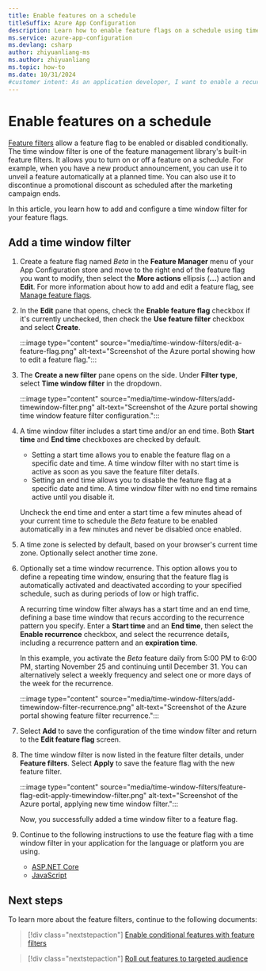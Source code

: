 ```yaml
---
title: Enable features on a schedule
titleSuffix: Azure App Configuration
description: Learn how to enable feature flags on a schedule using time window filters in Azure App Configuration.
ms.service: azure-app-configuration
ms.devlang: csharp
author: zhiyuanliang-ms
ms.author: zhiyuanliang
ms.topic: how-to
ms.date: 10/31/2024
#customer intent: As an application developer, I want to enable a recurring time window filter in a feature flag so that I can enable or disable features on a schedule.
---
```


# Enable features on a schedule

[Feature filters](./howto-feature-filters.md#what-is-a-feature-filter) allow a feature flag to be enabled or disabled conditionally. The time window filter is one of the feature management library's built-in feature filters. It allows you to turn on or off a feature on a schedule. For example, when you have a new product announcement, you can use it to unveil a feature automatically at a planned time. You can also use it to discontinue a promotional discount as scheduled after the marketing campaign ends.

In this article, you learn how to add and configure a time window filter for your feature flags.

## Add a time window filter

1. Create a feature flag named *Beta* in the **Feature Manager** menu of your App Configuration store and move to the right end of the feature flag you want to modify, then select the **More actions** ellipsis (**...**) action and **Edit**. For more information about how to add and edit a feature flag, see [Manage feature flags](./manage-feature-flags.md).

1. In the **Edit** pane that opens, check the **Enable feature flag** checkbox if it's currently unchecked, then check the **Use feature filter** checkbox and select **Create**.

    :::image type="content" source="media/time-window-filters/edit-a-feature-flag.png" alt-text="Screenshot of the Azure portal showing how to edit a feature flag.":::

1. The **Create a new filter** pane opens on the side. Under **Filter type**, select **Time window filter** in the dropdown.

    :::image type="content" source="media/time-window-filters/add-timewindow-filter.png" alt-text="Screenshot of the Azure portal showing time window feature filter configuration.":::

1. A time window filter includes a start time and/or an end time. Both **Start time** and **End time** checkboxes are checked by default.
   - Setting a start time allows you to enable the feature flag on a specific date and time. A time window filter with no start time is active as soon as you save the feature filter details. 
   - Setting an end time allows you to disable the feature flag at a specific date and time. A time window filter with no end time remains active until you disable it. 

   Uncheck the end time and enter a start time a few minutes ahead of your current time to schedule the *Beta* feature to be enabled automatically in a few minutes and never be disabled once enabled.

1. A time zone is selected by default, based on your browser's current time zone. Optionally select another time zone.

1. Optionally set a time window recurrence. This option allows you to define a repeating time window, ensuring that the feature flag is automatically activated and deactivated according to your specified schedule, such as during periods of low or high traffic. 

   A recurring time window filter always has a start time and an end time, defining a base time window that recurs according to the recurrence pattern you specify. Enter a **Start time** and an **End time**, then select the **Enable recurrence** checkbox, and select the recurrence details, including a recurrence pattern and an **expiration time**.

   In this example, you activate the *Beta* feature daily from 5:00 PM to 6:00 PM, starting November 25 and continuing until December 31. You can alternatively select a weekly frequency and select one or more days of the week for the recurrence.

    :::image type="content" source="media/time-window-filters/add-timewindow-filter-recurrence.png" alt-text="Screenshot of the Azure portal showing feature filter recurrence.":::


1. Select **Add** to save the configuration of the time window filter and return to the **Edit feature flag** screen.

1. The time window filter is now listed in the feature filter details, under **Feature filters**. Select **Apply** to save the feature flag with the new feature filter.

    :::image type="content" source="media/time-window-filters/feature-flag-edit-apply-timewindow-filter.png" alt-text="Screenshot of the Azure portal, applying new time window filter.":::

    Now, you successfully added a time window filter to a feature flag.

1. Continue to the following instructions to use the feature flag with a time window filter in your application for the language or platform you are using.

    - [ASP.NET Core](./howto-timewindow-filter-aspnet-core.md)
    - [JavaScript](./howto-timewindow-filter-javascript.md)

## Next steps

To learn more about the feature filters, continue to the following documents:

> [!div class="nextstepaction"]
> [Enable conditional features with feature filters](./howto-feature-filters.md)

> [!div class="nextstepaction"]
> [Roll out features to targeted audience](./howto-targetingfilter.md)
